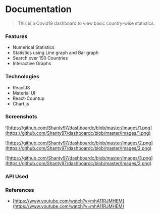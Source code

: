 
# Documentation

> This is a Covid19 dashboard to view basic country-wise statistics.

### Features

- Numerical Statistics
- Statistics using Line graph and Bar graph
- Search over 150 Countries
- Interactive Graphs

### Technologies

- ReactJS
- Material UI
- React-Countup
- Chart.js

### Screenshots

![https://github.com/Shanty97/dashboardc/blob/master/Images/1.png](https://github.com/Shanty97/dashboardc/blob/master/Images/1.png)

![https://github.com/Shanty97/dashboardc/blob/master/Images/2.png](https://github.com/Shanty97/dashboardc/blob/master/Images/2.png)

![https://github.com/Shanty97/dashboardc/blob/master/Images/3.png](https://github.com/Shanty97/dashboardc/blob/master/Images/3.png)



### API Used

[](https://covid19.mathdro.id/api/)

### References

- [https://www.youtube.com/watch?v=mhA11RJMHEM](https://www.youtube.com/watch?v=mhA11RJMHEM)

